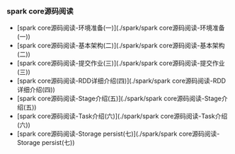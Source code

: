 ### spark core源码阅读

- [spark core源码阅读-环境准备(一)](./spark/spark core源码阅读-环境准备(一))
- [spark core源码阅读-基本架构(二)](./spark/spark core源码阅读-基本架构(二))
- [spark core源码阅读-提交作业(三)](./spark/spark core源码阅读-提交作业(三))
- [spark core源码阅读-RDD详细介绍(四)](./spark/spark core源码阅读-RDD详细介绍(四))
- [spark core源码阅读-Stage介绍(五)](./spark/spark core源码阅读-Stage介绍(五))
- [spark core源码阅读-Task介绍(六)](./spark/spark core源码阅读-Task介绍(六))
- [spark core源码阅读-Storage persist(七)](./spark/spark core源码阅读-Storage persist(七))
